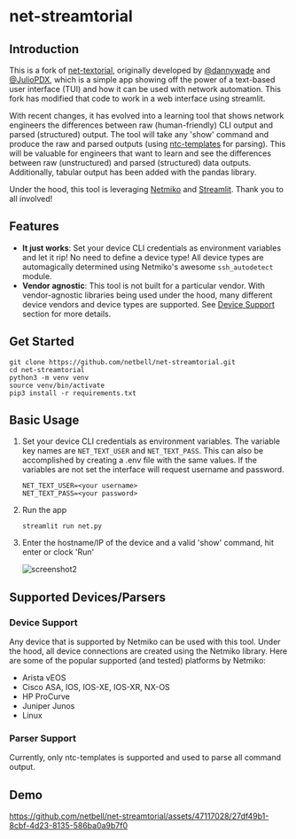 # net-streamtorial

## Introduction
This is a fork of [net-textorial](https://github.com/dannywade/net-textorial), originally developed by [@dannywade](https://github.com/dannywade) and [@JulioPDX](https://github.com/JulioPDX), which is a simple app showing off the power of a text-based user interface (TUI) and how it can be used with network automation. This fork has modified that code to work in a web interface using streamlit. 

With recent changes, it has evolved into a learning tool that shows network engineers the differences between raw (human-friendly) CLI output and parsed (structured) output. The tool will take any 'show' command and produce the raw and parsed outputs (using [ntc-templates](https://github.com/networktocode/ntc-templates) for parsing). This will be valuable for engineers that want to learn and see the differences between raw (unstructured) and parsed (structured) data outputs. Additionally, tabular output has been added with the pandas library. 

Under the hood, this tool is leveraging [Netmiko](https://github.com/ktbyers/netmiko) and [Streamlit](hhttps://streamlit.io/). Thank you to all involved!


## Features
- **It just works**: Set your device CLI credentials as environment variables and let it rip! No need to define a device type! All device types are automagically determined using Netmiko's awesome `ssh_autodetect` module.
- **Vendor agnostic**: This tool is not built for a particular vendor. With vendor-agnostic libraries being used under the hood, many different device vendors and device types are supported. See [Device Support](#device-support) section for more details.

## Get Started

```shell
git clone https://github.com/netbell/net-streamtorial.git
cd net-streamtorial
python3 -m venv venv
source venv/bin/activate
pip3 install -r requirements.txt
```

## Basic Usage

1. Set your device CLI credentials as environment variables. The variable key names are `NET_TEXT_USER` and `NET_TEXT_PASS`. This can also be accomplished by creating a .env file with the same values. If the variables are not set the interface will request username and password. 

    ```shell
    NET_TEXT_USER=<your username>
    NET_TEXT_PASS=<your password>
    ```
2. Run the app

    ```shell
    streamlit run net.py
    ```
3. Enter the hostname/IP of the device and a valid 'show' command, hit enter or clock 'Run'

    ![screenshot2](https://github.com/netbell/net-streamtorial/assets/47117028/5a1bf32c-7627-432f-bf37-6623891a3b89)


## Supported Devices/Parsers

### Device Support

Any device that is supported by Netmiko can be used with this tool. Under the hood, all device connections are created using the Netmiko library. Here are some of the popular supported (and tested) platforms by Netmiko:
- Arista vEOS
- Cisco ASA, IOS, IOS-XE, IOS-XR, NX-OS
- HP ProCurve
- Juniper Junos
- Linux


### Parser Support

Currently, only ntc-templates is supported and used to parse all command output.


## Demo

https://github.com/netbell/net-streamtorial/assets/47117028/27df49b1-8cbf-4d23-8135-586ba0a9b7f0


